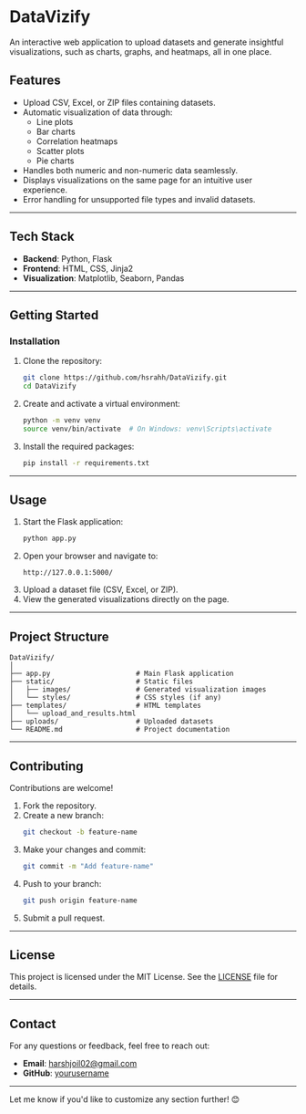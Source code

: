 # **DataVizify**  
An interactive web application to upload datasets and generate insightful visualizations, such as charts, graphs, and heatmaps, all in one place.  

## **Features**  
- Upload CSV, Excel, or ZIP files containing datasets.  
- Automatic visualization of data through:  
  - Line plots  
  - Bar charts  
  - Correlation heatmaps  
  - Scatter plots  
  - Pie charts  
- Handles both numeric and non-numeric data seamlessly.  
- Displays visualizations on the same page for an intuitive user experience.  
- Error handling for unsupported file types and invalid datasets.  

---

## **Tech Stack**  
- **Backend**: Python, Flask  
- **Frontend**: HTML, CSS, Jinja2  
- **Visualization**: Matplotlib, Seaborn, Pandas  

---

## **Getting Started**  
  

### **Installation**  
1. Clone the repository:  
   ```bash
   git clone https://github.com/hsrahh/DataVizify.git
   cd DataVizify
   ```  
2. Create and activate a virtual environment:  
   ```bash
   python -m venv venv  
   source venv/bin/activate  # On Windows: venv\Scripts\activate
   ```  
3. Install the required packages:  
   ```bash
   pip install -r requirements.txt
   ```  

---

## **Usage**  
1. Start the Flask application:  
   ```bash
   python app.py
   ```  
2. Open your browser and navigate to:  
   ```
   http://127.0.0.1:5000/
   ```  
3. Upload a dataset file (CSV, Excel, or ZIP).  
4. View the generated visualizations directly on the page.  

---

## **Project Structure**  
```
DataVizify/
│
├── app.py                     # Main Flask application
├── static/                    # Static files
│   ├── images/                # Generated visualization images
│   └── styles/                # CSS styles (if any)
├── templates/                 # HTML templates
│   └── upload_and_results.html
├── uploads/                   # Uploaded datasets
└── README.md                  # Project documentation
```  

---

## **Contributing**  
Contributions are welcome!  
1. Fork the repository.  
2. Create a new branch:  
   ```bash
   git checkout -b feature-name
   ```  
3. Make your changes and commit:  
   ```bash
   git commit -m "Add feature-name"
   ```  
4. Push to your branch:  
   ```bash
   git push origin feature-name
   ```  
5. Submit a pull request.  

---

## **License**  
This project is licensed under the MIT License. See the [LICENSE](LICENSE) file for details.  

---

## **Contact**  
For any questions or feedback, feel free to reach out:  
- **Email**: harshjoil02@gmail.com  
- **GitHub**: [yourusername](https://github.com/hsrahh)  

--- 

Let me know if you'd like to customize any section further! 😊

